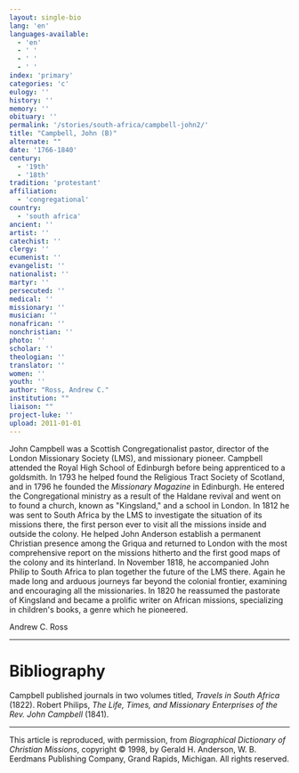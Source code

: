 ```yaml
---
layout: single-bio
lang: 'en'
languages-available:
  - 'en'
  - ' '
  - ' '
  - ' '
index: 'primary'
categories: 'c'
eulogy: ''
history: ''
memory: ''
obituary: ''
permalink: '/stories/south-africa/campbell-john2/'
title: "Campbell, John (B)"
alternate: ""
date: '1766-1840'
century:
  - '19th'
  - '18th'
tradition: 'protestant'
affiliation:
  - 'congregational'
country:
  - 'south africa'
ancient: ''
artist: ''
catechist: ''
clergy: ''
ecumenist: ''
evangelist: ''
nationalist: ''
martyr: ''
persecuted: ''
medical: ''
missionary: ''
musician: ''
nonafrican: ''
nonchristian: ''
photo: ''
scholar: ''
theologian: ''
translator: ''
women: ''
youth: ''
author: "Ross, Andrew C."
institution: ""
liaison: ""
project-luke: ''
upload: 2011-01-01
---
```




John Campbell was a Scottish Congregationalist pastor, director of the London Missionary Society (LMS), and missionary pioneer. Campbell attended the Royal High School of Edinburgh before being apprenticed to a goldsmith. In 1793 he helped found the Religious Tract Society of Scotland, and in 1796 he founded the *Missionary Magazine* in Edinburgh. He entered the Congregational ministry as a result of the Haldane revival and went on to found a church, known as "Kingsland," and a school in London. In 1812 he was sent to South Africa by the LMS to investigate the situation of its missions there, the first person ever to visit all the missions inside and outside the colony. He helped John Anderson establish a permanent Christian presence among the Griqua and returned to London with the most comprehensive report on the missions hitherto and the first good maps of the colony and its hinterland. In November 1818, he accompanied John Philip to South Africa to plan together the future of the LMS there. Again he made long and arduous journeys far beyond the colonial frontier, examining and encouraging all the missionaries. In 1820 he reassumed the pastorate of Kingsland and became a prolific writer on African missions, specializing in children's books, a genre which he pioneered.

Andrew C. Ross

---

# Bibliography

Campbell published journals in two volumes titled, *Travels in South Africa* (1822). Robert Philips, *The Life, Times, and Missionary Enterprises of the Rev. John Campbell* (1841).

---

This article is reproduced, with permission, from *Biographical Dictionary of Christian Missions*, copyright © 1998, by Gerald H. Anderson, W. B. Eerdmans Publishing Company, Grand Rapids, Michigan. All rights reserved.